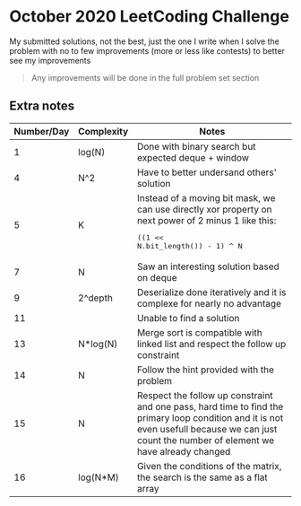 #  October 2020 LeetCoding Challenge
My submitted solutions, not the best, just the one I write when I solve the problem with no to few improvements (more or less like contests) to better see my improvements
> Any improvements will be done in the full problem set section

## Extra notes
|Number/Day|Complexity|Notes|
|-|-|-|
|1|log(N)|Done with binary search but expected deque + window|
|4|N^2|Have to better undersand others' solution|
|5|K|Instead of a moving bit mask, we can use directly xor property on next power of 2 minus 1 like this: <pre lang="python">((1 << N.bit_length()) - 1) ^ N</pre>|
|7|N|Saw an interesting solution based on deque|
|9|2^depth|Deserialize done iteratively and it is complexe for nearly no advantage|
|11||Unable to find a solution|
|13|N*log(N)|Merge sort is compatible with linked list and respect the follow up constraint|
|14|N|Follow the hint provided with the problem|
|15|N|Respect the follow up constraint and one pass, hard time to find the primary loop condition and it is not even usefull because we can just count the number of element we have already changed|
|16|log(N*M)|Given the conditions of the matrix, the search is the same as a flat array|